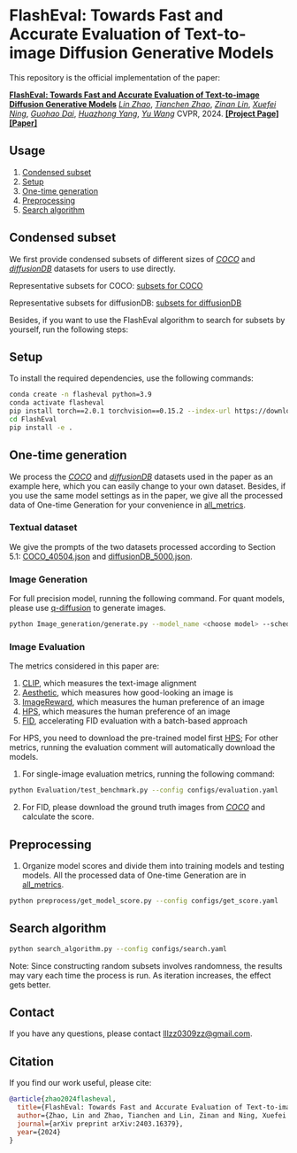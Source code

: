 # FlashEval: Towards Fast and Accurate Evaluation of Text-to-image Diffusion Generative Models

This repository is the official implementation of the paper:

[**FlashEval: Towards Fast and Accurate Evaluation of Text-to-image Diffusion Generative Models**](https://arxiv.org/abs/2403.16379)
[*Lin Zhao*](),
[*Tianchen Zhao*](),
[*Zinan Lin*](),
[*Xuefei Ning*](),
[*Guohao Dai*](),
[*Huazhong Yang*](),
[*Yu Wang*]()
CVPR, 2024. [**[Project Page]**]() [**[Paper]**](https://arxiv.org/abs/2403.16379)

## Usage

1. [Condensed subset](#condensed-subset)
2. [Setup](#setup)
3. [One-time generation](#one-time-generation)
4. [Preprocessing](#preprocessing)
5. [Search algorithm](#search-algorithm)


## Condensed subset
We first provide condensed subsets of different sizes of [*COCO*](https://cocodataset.org/#home) and [*diffusionDB*](https://poloclub.github.io/diffusiondb/) datasets for users to use directly.

Representative subsets for COCO: [subsets for COCO](representative_subset/COCO)

Representative subsets for diffusionDB: [subsets for diffusionDB](representative_subset/diffusionDB)

Besides, if you want to use the FlashEval algorithm to search for subsets by yourself, run the following steps:

## Setup

To install the required dependencies, use the following commands:

```bash
conda create -n flasheval python=3.9
conda activate flasheval
pip install torch==2.0.1 torchvision==0.15.2 --index-url https://download.pytorch.org/whl/cu118
cd FlashEval
pip install -e .
```


## One-time generation
We process the [*COCO*](https://cocodataset.org/#home) and [*diffusionDB*](https://poloclub.github.io/diffusiondb/) datasets used in the paper as an example here, which you can easily change to your own dataset. Besides, if you use the same model settings as in the paper, we give all the processed data of One-time Generation for your convenience in [all_metrics](Image_score/all_metrics/).

### Textual dataset
We give the prompts of the two datasets processed according to Section 5.1: [COCO_40504.json](data/COCO_40504.json) and [diffusionDB_5000.json](data/diffusionDB_5000.json).

### Image Generation
For full precision model, running the following command. For quant models, please use [q-diffusion](https://github.com/Xiuyu-Li/q-diffusion) to generate images.
```bash
python Image_generation/generate.py --model_name <choose model> --scheduler <choose scheduler> --gpu_id <GPU ID to use for CUDA> --seed <seed> --step <step> --save_dir <save_path>
```

### Image Evaluation
The metrics considered in this paper are: 
1) [CLIP](https://arxiv.org/abs/2103.00020), which measures the text-image alignment
2) [Aesthetic](https://github.com/christophschuhmann/improved-aesthetic-predictor), which measures how good-looking an image is
3) [ImageReward](https://github.com/THUDM/ImageReward), which measures the human preference of an image
4) [HPS](https://tgxs002.github.io/align_sd_web/), which measures the human preference of an image
5) [FID](https://arxiv.org/abs/1706.08500), accelerating FID evaluation with a batch-based approach

For HPS, you need to download the pre-trained model first [HPS](https://mycuhk-my.sharepoint.com/:u:/g/personal/1155172150_link_cuhk_edu_hk/EWDmzdoqa1tEgFIGgR5E7gYBTaQktJcxoOYRoTHWzwzNcw?e=b7rgYW); For other metrics, running the evaluation comment will automatically download the models. 

1. For single-image evaluation metrics, running the following command:
```bash
python Evaluation/test_benchmark.py --config configs/evaluation.yaml
```
2. For FID, please download the ground truth images from [*COCO*](https://cocodataset.org/#home) and calculate the score.

## Preprocessing
1. Organize model scores and divide them into training models and testing models. All the processed data of One-time Generation are in [all_metrics](Image_score/all_metrics/).
```bash
python preprocess/get_model_score.py --config configs/get_score.yaml
```


## Search algorithm
```bash
python search_algorithm.py --config configs/search.yaml
```
Note: Since constructing random subsets involves randomness, the results may vary each time the process is run. As iteration increases, the effect gets better.


## Contact
If you have any questions, please contact lllzz0309zz@gmail.com.

## Citation
If you find our work useful, please cite:

```BiBTeX
@article{zhao2024flasheval,
  title={FlashEval: Towards Fast and Accurate Evaluation of Text-to-image Diffusion Generative Models},
  author={Zhao, Lin and Zhao, Tianchen and Lin, Zinan and Ning, Xuefei and Dai, Guohao and Yang, Huazhong and Wang, Yu},
  journal={arXiv preprint arXiv:2403.16379},
  year={2024}
}
```
